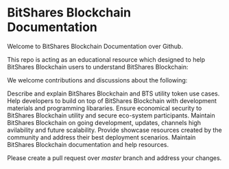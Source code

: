 # BitShares Blockchain Documentation

Welcome to BitShares Blockchain Documentation over Github.

This repo is acting as an educational resource which designed to help BitShares Blockchain users to understand BitShares Blockchain:

We welcome contributions and discussions about the following: 

Describe and explain BitShares Blockchain and BTS utility token use cases.
Help developers to build on top of BitShares Blockchain with development materials and programming libararies.
Ensure economical security to BitShares Blockchain utility and secure eco-system participants.
Maintain BitShares Blockchain on going development, updates, channels high avilability and future scalability.
Provide showcase resources created by the community and address their best deployment scenarios.
Maintain BitShares Blockchain documentation and help resources.

Please create a pull request over *master* branch and address your changes.


